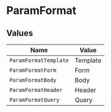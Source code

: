 # ParamFormat


## Values

| Name                  | Value                 |
| --------------------- | --------------------- |
| `ParamFormatTemplate` | Template              |
| `ParamFormatForm`     | Form                  |
| `ParamFormatBody`     | Body                  |
| `ParamFormatHeader`   | Header                |
| `ParamFormatQuery`    | Query                 |